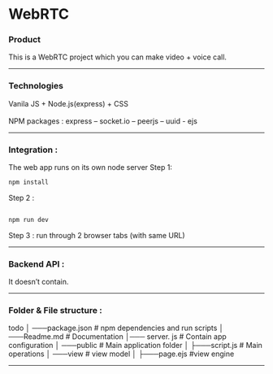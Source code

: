 # WebRTC

### Product
This is a WebRTC project which you can make video + voice call.

---

### Technologies
Vanila JS + Node.js(express) + CSS  <br>
<br>
NPM packages : express – socket.io – peerjs – uuid - ejs 

---

### Integration :
The web app runs on its own node server
Step 1: 
```bash
npm install
```
Step 2 :
```bash

npm run dev

```
Step 3 :
run through 2 browser tabs (with same URL)

---
### Backend API :
It doesn’t contain.

---

### Folder & File structure :
todo
│ ───package.json # npm dependencies and run scripts
│ ───Readme.md # Documentation
│─── server. js # Contain app configuration
│ ───public # Main application folder
│ ├───script.js # Main operations
│ ───view # view model
│ ├───page.ejs #view engine

---


